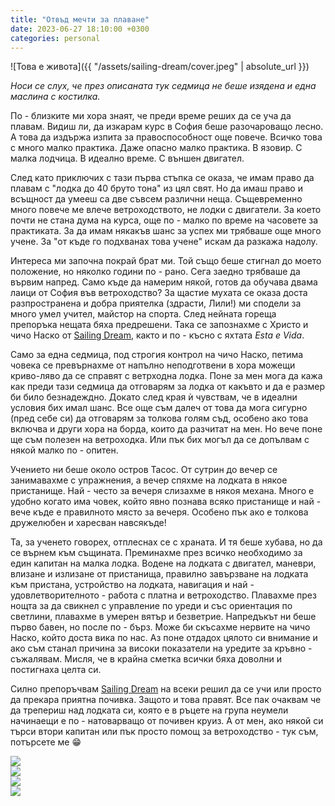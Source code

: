 ```yaml
---
title: "Отвъд мечти за плаване"
date: 2023-06-27 18:10:00 +0300
categories: personal
---
```


![Това е живота]({{ "/assets/sailing-dream/cover.jpeg" | absolute_url }})

_Носи се слух, че през описаната тук седмица не беше изядена и една маслина с костилка._

По - близките ми хора знаят, че преди време реших да се уча да плавам.
Видиш ли, да изкарам курс в София беше разочароващо лесно. А това да издържа изпита
за правоспособност още повече. Всичко това с много малко практика. Даже опасно
малко практика. В язовир. С малка лодчица. В идеално време. С външен двигател.

След като приключих с тази първа стъпка се оказа, че имам право да плавам с "лодка до 40
бруто тона" из цял свят. Но да имаш право и всъщност да умееш са две съвсем различни неща.
Същевременно много повече ме влече ветроходството, не лодки с двигатели. За което почти
не стана дума на курса, още по - малко по време на часовете за практиката. За да имам
някакъв шанс за успех ми трябваше още много учене. За "от къде го подхванах това
учене" искам да разкажа надолу.

<!--more-->

Интереса ми започна покрай брат ми. Той също беше стигнал до моето
положение, но няколко години по - рано. Сега заедно трябваше да вървим напред. Само къде
да намерим някой, готов да обучава двама лаици от София във ветроходство? За щастие
мухата се оказа доста разпространена и добра приятелка (здрасти, Лили!) ми сподели за
много умел учител, майстор на спорта. След нейната гореща препоръка нещата бяха предрешени.
Така се запознахме с Христо и чичо Наско от [Sailing Dream](https://sailingdream.org/),
както и по - късно с яхтата _Esta e Vida_.

Само за една седмица, под строгия контрол на чичо Наско, петима човека се превърнахме от
напълно неподготвени в хора можещи криво-ляво да се справят с ветрходна лодка. Поне за
мен мога да кажа как преди тази седмица да отговарям за лодка от какъвто и да е размер
би било безнадеждно. Докато след края ѝ чувствам, че в идеални условия бих имал шанс. Все
още съм далеч от това да мога сигурно (пред себе си) да отговарям за толкова голям съд,
особено ако това включва и други хора на борда, които да разчитат на мен. Но вече поне
ще съм полезен на ветроходка. Или пък бих могъл да се допълвам с някой малко по - опитен.

Учението ни беше около остров Тасос. От сутрин до вечер се занимавахме с упражнения,
а вечер спяхме на лодката в някое пристанище. Най - често за вечеря слизахме в някоя
механа. Много е удобно когато има човек, който явно познава всяко пристанище и най -
вече къде е правилното място за вечеря. Особено пък ако е толкова дружелюбен и харесван
навсякъде!

Та, за ученето говорех, отплеснах се с храната. И тя беше хубава, но да се върнем към
същината. Преминахме през всичко необходимо за един капитан на малка лодка. Водене на
лодката с двигател, маневри, влизане и излизане от пристанища, правилно завързване на
лодката към пристана, устройство на лодката, навигация и най - удовлетворителното -
работа с платна и ветроходство. Плавахме през нощта за да свикнел с управление по уреди
и със ориентация по светлини, плавахме в умерен вятър и безветрие. Напредъкът ни беше
първо бавен, но после по - бърз. Може би скъсахме нервите на чичо Наско, който доста
вика по нас. Аз поне отдадох цялото си внимание и ако съм станал причина за високи
показатели на уредите за кръвно - съжалявам. Мисля, че в крайна сметка всички бяха
доволни и постигнаха целта си.

Силно препоръчвам [Sailing Dream](https://sailingdream.org/) на всеки решил да се учи
или просто да прекара приятна почивка. Защото и това правят. Все пак очаквам че
да трепериш над лодката си, която е в ръцете на група неумели начинаещи е по - натоварващо
от почивен круиз. А от мен, ако някой си търси втори капитан или пък просто помощ за
ветроходство - тук съм, потърсете ме 😁

<div class="gallery gallery-full-width">
    <div class="gallery-row">
        <div class="gallery-column">
            <a href="/assets/sailing-dream/esta-e-vida.jpeg"
                title="Esta-e-Vida, скрита от бързо развиалта се буря">
                <img src="/assets/sailing-dream/esta-e-vida-thumb.jpeg">
            </a>
        </div>
        <div class="gallery-column">
            <a href="/assets/sailing-dream/brother-in-control.jpeg"
                title="Брата е много съсредоточен, гледа за мрежи на рибари!">
                <img src="/assets/sailing-dream/brother-in-control-thumb.jpeg">
            </a>
        </div>
        <div class="gallery-column">
            <a href="/assets/sailing-dream/good-weather-training.jpeg"
                title="Попаднахме на тренировки за предстоящо състезание">
                <img src="/assets/sailing-dream/good-weather-training-thumb.jpeg">
            </a>
        </div>
        <div class="gallery-column">
            <a href="/assets/sailing-dream/kavala.jpeg"
                title="Кавала защото изглежда много добре от тази гледна точка.">
                <img src="/assets/sailing-dream/kavala-thumb.jpeg">
            </a>
        </div>
    </div>
</div>

